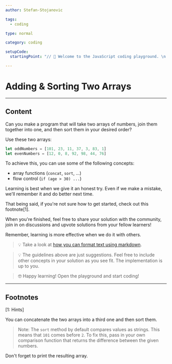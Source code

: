 ```yaml
---
author: Stefan-Stojanovic

tags:
  - coding

type: normal

category: coding

setupCode:
  startingPoint: "// 👋 Welcome to the JavaScript coding playground. \n. // These are the arrays: \n let oddNumbers = [101, 23, 11, 8, 3, 83, 1] \n let evenNumbers = [12, 0, 37, 91, 99, 44, 76] \n"

---
```


# Adding & Sorting Two Arrays

---

## Content

Can you make a program that will take two arrays of numbers, join them together into one, and then sort them in your desired order?

Use these two arrays:
```javascript
let oddNumbers = [101, 23, 11, 37, 3, 83, 1]
let evenNumbers = [12, 0, 8, 92, 98, 44, 76]
```

To achieve this, you can use some of the following concepts:
- array functions (`concat`, `sort`, ...)
- flow control (`if (age > 30) ...`)

Learning is best when we give it an honest try. Even if we make a mistake, we'll remember it and do better next time.

That being said, if you're not sure how to get started, check out this footnote[1]. 

When you're finished, feel free to share your solution with the community, join in on discussions and upvote solutions from your fellow learners!

Remember, learning is more effective when we do it with others.

> 💡 Take a look at [how you can format text using markdown](https://www.enki.com/glossary/general/markdown-formatting).

> 💡 The guidelines above are just suggestions. Feel free to include other concepts in your solution as you see fit. The implementation is up to you.

> 🤓 Happy learning! Open the playground and start coding!


---

## Footnotes

[1: Hints]

You can concatenate the two arrays into a third one and then sort them.

> Note: The `sort` method by default compares values as strings. This means that `101` comes before `2`. To fix this, pass in your own comparison function that returns the difference between the given numbers. 

Don't forget to print the resulting array.